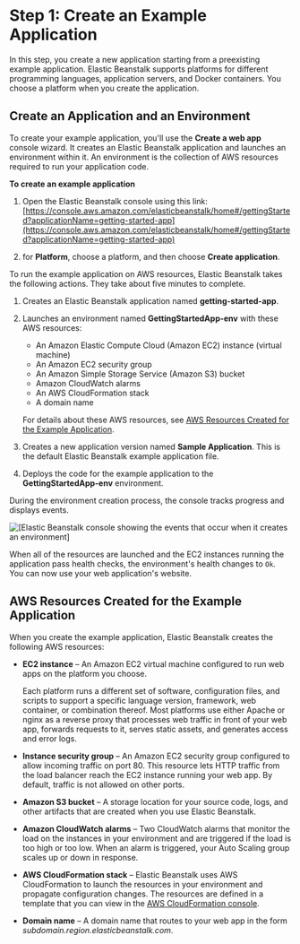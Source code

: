 # Step 1: Create an Example Application<a name="GettingStarted.CreateApp"></a>

In this step, you create a new application starting from a preexisting example application\. Elastic Beanstalk supports platforms for different programming languages, application servers, and Docker containers\. You choose a platform when you create the application\.

## Create an Application and an Environment<a name="GettingStarted.CreateApp.Create"></a>

To create your example application, you'll use the **Create a web app** console wizard\. It creates an Elastic Beanstalk application and launches an environment within it\. An environment is the collection of AWS resources required to run your application code\.

**To create an example application**

1. Open the Elastic Beanstalk console using this link: [https://console.aws.amazon.com/elasticbeanstalk/home#/gettingStarted?applicationName=getting-started-app](https://console.aws.amazon.com/elasticbeanstalk/home#/gettingStarted?applicationName=getting-started-app)

1. for **Platform**, choose a platform, and then choose **Create application**\.

To run the example application on AWS resources, Elastic Beanstalk takes the following actions\. They take about five minutes to complete\.

1. Creates an Elastic Beanstalk application named **getting\-started\-app**\.

1. Launches an environment named **GettingStartedApp\-env** with these AWS resources:
   + An Amazon Elastic Compute Cloud \(Amazon EC2\) instance \(virtual machine\)
   + An Amazon EC2 security group
   + An Amazon Simple Storage Service \(Amazon S3\) bucket 
   + Amazon CloudWatch alarms 
   + An AWS CloudFormation stack 
   + A domain name

   For details about these AWS resources, see [AWS Resources Created for the Example Application](#GettingStarted.CreateApp.AWSresources)\.

1. Creates a new application version named **Sample Application**\. This is the default Elastic Beanstalk example application file\.

1. Deploys the code for the example application to the **GettingStartedApp\-env** environment\.

During the environment creation process, the console tracks progress and displays events\.

![\[Elastic Beanstalk console showing the events that occur when it creates an environment\]](http://docs.aws.amazon.com/elasticbeanstalk/latest/dg/images/gettingstarted-events.png)

When all of the resources are launched and the EC2 instances running the application pass health checks, the environment's health changes to `Ok`\. You can now use your web application's website\.

## AWS Resources Created for the Example Application<a name="GettingStarted.CreateApp.AWSresources"></a>

When you create the example application, Elastic Beanstalk creates the following AWS resources:
+ **EC2 instance** – An Amazon EC2 virtual machine configured to run web apps on the platform you choose\.

  Each platform runs a different set of software, configuration files, and scripts to support a specific language version, framework, web container, or combination thereof\. Most platforms use either Apache or nginx as a reverse proxy that processes web traffic in front of your web app, forwards requests to it, serves static assets, and generates access and error logs\.
+ **Instance security group** – An Amazon EC2 security group configured to allow incoming traffic on port 80\. This resource lets HTTP traffic from the load balancer reach the EC2 instance running your web app\. By default, traffic is not allowed on other ports\.
+ **Amazon S3 bucket** – A storage location for your source code, logs, and other artifacts that are created when you use Elastic Beanstalk\.
+ **Amazon CloudWatch alarms** – Two CloudWatch alarms that monitor the load on the instances in your environment and are triggered if the load is too high or too low\. When an alarm is triggered, your Auto Scaling group scales up or down in response\.
+ **AWS CloudFormation stack** – Elastic Beanstalk uses AWS CloudFormation to launch the resources in your environment and propagate configuration changes\. The resources are defined in a template that you can view in the [AWS CloudFormation console](https://console.aws.amazon.com/cloudformation)\.
+ **Domain name** – A domain name that routes to your web app in the form **subdomain*\.*region*\.elasticbeanstalk\.com*\.